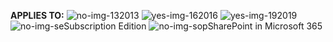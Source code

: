 <Token>**APPLIES TO:** ![no-img-13](../media/no.png)2013 ![yes-img-16](../media/yes.png)2016 ![yes-img-19](../media/yes.png)2019 ![no-img-se](../media/no.png)Subscription Edition ![no-img-sop](../media/no.png)SharePoint in Microsoft 365</Token>
